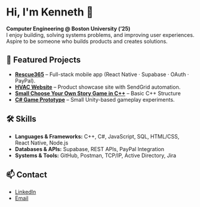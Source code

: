 # Hi, I'm Kenneth 👋

**Computer Engineering @ Boston University (’25)**  
I enjoy building, solving systems problems, and improving user experiences. Aspire to be someone who builds products and creates solutions.

## 🚀 Featured Projects
- **[Rescue365](https://github.com/Rescue365-org/r365)** – Full-stack mobile app (React Native · Supabase · OAuth · PayPal).  
- **[HVAC Website](https://github.com/kennethbyun/HVACWebsite)** – Product showcase site with SendGrid automation.  
- **[Small Choose Your Own Story Game in C++](https://github.com/kennethbyun/Dungeon-Run-C-Project)** – Basic C++ Structure 
- **[C# Game Prototype](https://github.com/kennethbyun/Pokemon-Victory-Road-KennethByun)** – Small Unity-based gameplay experiments.  

## 🛠 Skills
- **Languages & Frameworks:** C++, C#, JavaScript, SQL, HTML/CSS, React Native, Node.js  
- **Databases & APIs:** Supabase, REST APIs, PayPal Integration  
- **Systems & Tools:** GitHub, Postman, TCP/IP, Active Directory, Jira  

## 📫 Contact
- [LinkedIn](https://www.linkedin.com/in/kenneth-byun-17031821b/)  
- [Email](mailto:kennethbyun1@gmail.com)  
